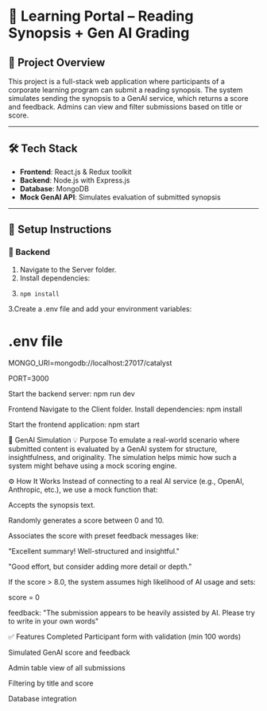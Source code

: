 # 📘 Learning Portal – Reading Synopsis + Gen AI Grading

## 📌 Project Overview

This project is a full-stack web application where participants of a corporate learning program can submit a reading synopsis. The system simulates sending the synopsis to a GenAI service, which returns a score and feedback. Admins can view and filter submissions based on title or score.

---

## 🛠 Tech Stack

- **Frontend**: React.js & Redux toolkit 
- **Backend**: Node.js with Express.js
- **Database**: MongoDB 
- **Mock GenAI API**: Simulates evaluation of submitted synopsis

---

## 🚀 Setup Instructions

### 🔧 Backend

1. Navigate to the Server folder.
2. Install dependencies:
3. 
   ```bash
   npm install

3.Create a .env file and add your environment variables:
# .env file
MONGO_URI=mongodb://localhost:27017/catalyst


PORT=3000

Start the backend server:
npm run dev

Frontend
Navigate to the Client folder.
Install dependencies:
npm install

Start the frontend application:
npm start


🧠 GenAI Simulation
💡 Purpose
To emulate a real-world scenario where submitted content is evaluated by a GenAI system for structure, insightfulness, and originality. The simulation helps mimic how such a system might behave using a mock scoring engine.

⚙️ How It Works
Instead of connecting to a real AI service (e.g., OpenAI, Anthropic, etc.), we use a mock function that:

Accepts the synopsis text.

Randomly generates a score between 0 and 10.

Associates the score with preset feedback messages like:

"Excellent summary! Well-structured and insightful."

"Good effort, but consider adding more detail or depth."

If the score > 8.0, the system assumes high likelihood of AI usage and sets:

score = 0

feedback: "The submission appears to be heavily assisted by AI. Please try to write in your own words"

✅ Features Completed
 Participant form with validation (min 100 words)

 Simulated GenAI score and feedback

 Admin table view of all submissions

 Filtering by title and score

 Database integration
